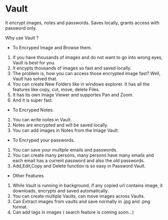 # Vault
It encrypt images, notes and passwords. Saves locally, grants access with password only.

Why use Vault ?

* To Encryped Image and Browse them.
1) If you have thousands of images and do not want to go into wrong eyes, Vault is best for you.
2) It encypts thousands of images so fast and saved locally.
3) The problem is, how you can access those encrypted image fast? Well, Vault has solved that. 
4) You can create New Folders like in windows explorer. It has all the features like copy, cut, move, delete Files.
5) It has its own Image Viewer and supportes Pan and Zoom. 
6) And it is super fast.

* To Encryped Notes.
1) You can write notes in Vault.
2) Notes are encrypted and will be saved locally.
3) You can add images in Notes from the Image Vault.

* To Encryped your passwords.
1) You can save your multiple emails and passwords. 
2) You can create many persons, many persons have many emails and each email has a current password and also the old passwords.
3) Add,Edit,Copy and Delete function is so easy in Password Vault.

* Other Features
1) While Vault is running in background, if any copied url contains image, it downloads, encrypts and saved automatically.
2) You can create multiple Vaults, can move images across Vaults.
3) Can Extract images from vaults and save normally in .jpg and .png format.
4) Can add tags in images ( search feature is coming soon...)
